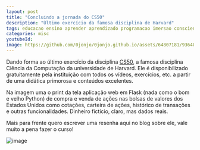 ```yaml
---
layout: post
title: "Concluindo a jornada do CS50"
description: "Último exercício da famosa disciplina de Harvard"
tags: educacao ensino aprender aprendizado programacao imersao consciente cs50 harvard computacao computerscience curso flask code dev finance python
categories: misc
youtubeId:
image: https://github.com/0jonjo/0jonjo.github.io/assets/64807181/9364065b-f8c8-489c-a2e3-55bff1acd8c1
---
```


Dando forma ao último exercício da disciplina [CS50](https://cs50.harvard.edu/college/2023/spring/), a famosa disciplina Ciência da Computação da universidade de Harvard. Ele é disponibilizado gratuitamente pela instituição com todos os vídeos, exercícios, etc. a partir de uma didática primorosa e conteúdos excelentes.

Na imagem uma o print da tela aplicação web em Flask (nada como o bom e velho Python) de compra e venda de ações nas bolsas de valores dos Estados Unidos como cotações, carteira de ações, histórico de transações e outras funcionalidades. Dinheiro fictício, claro, mas dados reais.

Mais para frente quero escrever uma resenha aqui no blog sobre ele, vale muito a pena fazer o curso!

![image](https://github.com/0jonjo/0jonjo.github.io/assets/64807181/9364065b-f8c8-489c-a2e3-55bff1acd8c1)




